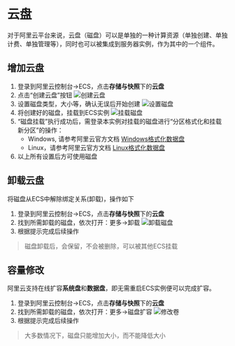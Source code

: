 # 云盘

对于阿里云平台来说，云盘（磁盘）可以是单独的一种计算资源（单独创建、单独计费、单独管理等），同时也可以被集成到服务器实例，作为其中的一个组件。

## 增加云盘

1. 登录到阿里云控制台->ECS，点击**存储与快照**下的**云盘**
2. 点击“创建云盘”按钮
   ![创建云盘](https://libs.websoft9.com/Websoft9/DocsPicture/en/alicloud/aliyun-createdisk-websoft9.png)
3. 设置磁盘类型，大小等，确认无误后开始创建
   ![设置磁盘](https://libs.websoft9.com/Websoft9/DocsPicture/en/alicloud/aliyun-createdisk2-websoft9.png)
4. 将创建好的磁盘，挂载到ECS实例
   ![挂载磁盘](http://libs.websoft9.com/Websoft9/DocsPicture/en/alicloud/aliyun-attachdisk-websoft9.png)
5. “磁盘挂载”执行成功后，需登录本实例对挂载的磁盘进行“分区格式化和挂载新分区”的操作：
    - Windows, 请参考阿里云官方文档 [Windows格式化数据盘](https://help.aliyun.com/document_detail/25418.html)
    - Linux，请参考阿里云官方文档 [Linux格式化数据盘](https://help.aliyun.com/document_detail/25426.html) 
5. 以上所有设置后方可使用磁盘

## 卸载云盘

将磁盘从ECS中解除绑定关系(卸载)，操作如下

1. 登录到阿里云控制台->ECS，点击**存储与快照**下的**云盘**
2. 找到所需卸载的磁盘，依次打开：更多->卸载
   ![卸载磁盘](https://libs.websoft9.com/Websoft9/DocsPicture/en/alicloud/aliyun-ditachdisk-websoft9.png)
3. 根据提示完成后续操作

> 磁盘卸载后，会保留，不会被删除，可以被其他ECS挂载

## 容量修改

阿里云支持在线扩容**系统盘**和**数据盘**，即无需重启ECS实例便可以完成扩容。

1. 登录到阿里云控制台->ECS，点击**存储与快照**下的**云盘**
2. 找到所需卸载的磁盘，依次打开：更多->磁盘扩容
   ![修改卷](https://libs.websoft9.com/Websoft9/DocsPicture/en/alicloud/aliyun-changedisks-websoft9.png)
3. 根据提示完成后续操作

> 大多数情况下，磁盘只能增加大小，而不能降低大小